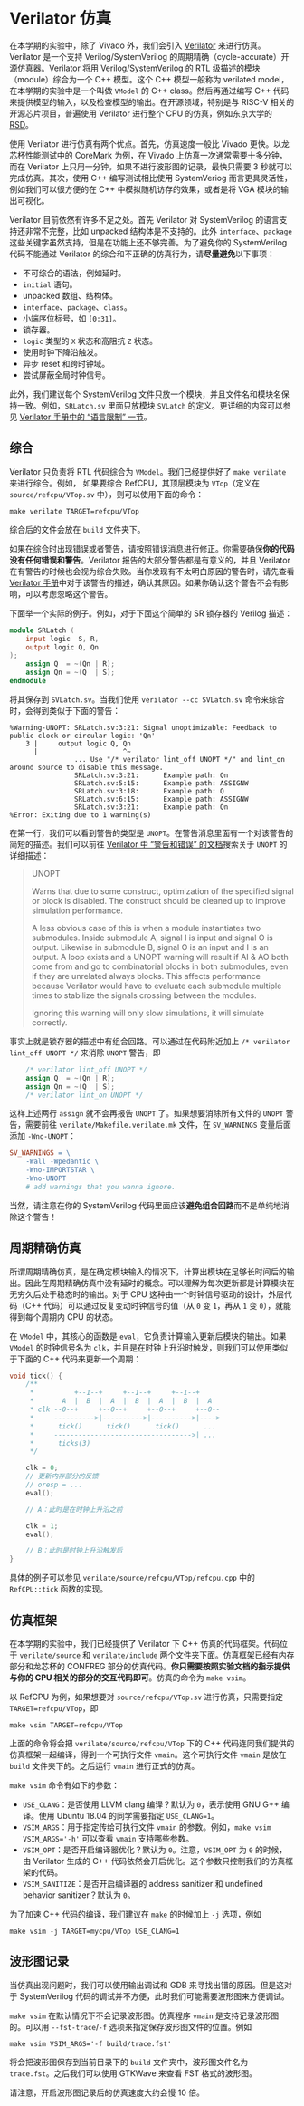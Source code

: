 # Verilator 仿真

在本学期的实验中，除了 Vivado 外，我们会引入 [Verilator](https://www.veripool.org/wiki/verilator) 来进行仿真。Verilator 是一个支持 Verilog/SystemVerilog 的周期精确（cycle-accurate）开源仿真器。Verilator 将用 Verilog/SystemVerilog 的 RTL 级描述的模块（module）综合为一个 C++ 模型。这个 C++ 模型一般称为 verilated model，在本学期的实验中是一个叫做 `VModel` 的 C++ class。然后再通过编写 C++ 代码来提供模型的输入，以及检查模型的输出。在开源领域，特别是与 RISC-V 相关的开源芯片项目，普遍使用 Verilator 进行整个 CPU 的仿真，例如东京大学的 [RSD](https://github.com/rsd-devel/rsd)。

使用 Verilator 进行仿真有两个优点。首先，仿真速度一般比 Vivado 更快。以龙芯杯性能测试中的 CoreMark 为例，在 Vivado 上仿真一次通常需要十多分钟，而在 Verilator 上只用一分钟。如果不进行波形图的记录，最快只需要 3 秒就可以完成仿真。其次，使用 C++ 编写测试相比使用 SystemVeriog 而言更具灵活性，例如我们可以很方便的在 C++ 中模拟随机访存的效果，或者是将 VGA 模块的输出可视化。

Verilator 目前依然有许多不足之处。首先 Verilator 对 SystemVerilog 的语言支持还非常不完整，比如 unpacked 结构体是不支持的。此外 `interface`、`package` 这些关键字虽然支持，但是在功能上还不够完善。为了避免你的 SystemVerilog 代码不能通过 Verilator 的综合和不正确的仿真行为，请**尽量避免**以下事项：

* 不可综合的语法，例如延时。
* `initial` 语句。
* unpacked 数组、结构体。
* `interface`、`package`、`class`。
* 小端序位标号，如 `[0:31]`。
* 锁存器。
* `logic` 类型的 `X` 状态和高阻抗 `Z` 状态。
* 使用时钟下降沿触发。
* 异步 reset 和跨时钟域。
* 尝试屏蔽全局时钟信号。

此外，我们建议每个 SystemVerilog 文件只放一个模块，并且文件名和模块名保持一致。例如，`SRLatch.sv` 里面只放模块 `SVLatch` 的定义。更详细的内容可以参见 [Verilator 手册中的 “语言限制” 一节](https://www.veripool.org/projects/verilator/wiki/Manual-verilator#LANGUAGE-LIMITATIONS)。

## 综合

Verilator 只负责将 RTL 代码综合为 `VModel`。我们已经提供好了 `make verilate` 来进行综合。例如， 如果要综合 RefCPU，其顶层模块为 `VTop`（定义在 `source/refcpu/VTop.sv` 中），则可以使用下面的命令：

```shell
make verilate TARGET=refcpu/VTop
```

综合后的文件会放在 `build` 文件夹下。

如果在综合时出现错误或者警告，请按照错误消息进行修正。你需要确保**你的代码没有任何错误和警告**。Verilator 报告的大部分警告都是有意义的，并且 Verilator 在有警告的时候也会视为综合失败。当你发现有不太明白原因的警告时，请先查看 [Verilator 手册](https://www.veripool.org/projects/verilator/wiki/Manual-verilator)中对于该警告的描述，确认其原因。如果你确认这个警告不会有影响，可以考虑忽略这个警告。

下面举一个实际的例子。例如，对于下面这个简单的 SR 锁存器的 Verilog 描述：

```verilog
module SRLatch (
    input logic  S, R,
    output logic Q, Qn
);
    assign Q  = ~(Qn | R);
    assign Qn = ~(Q  | S);
endmodule
```

将其保存到 `SVLatch.sv`。当我们使用 `verilator --cc SVLatch.sv` 命令来综合时，会得到类似于下面的警告：

```plaintext
%Warning-UNOPT: SRLatch.sv:3:21: Signal unoptimizable: Feedback to public clock or circular logic: 'Qn'
    3 |     output logic Q, Qn
      |                     ^~
                ... Use "/* verilator lint_off UNOPT */" and lint_on around source to disable this message.
                SRLatch.sv:3:21:      Example path: Qn
                SRLatch.sv:5:15:      Example path: ASSIGNW
                SRLatch.sv:3:18:      Example path: Q
                SRLatch.sv:6:15:      Example path: ASSIGNW
                SRLatch.sv:3:21:      Example path: Qn
%Error: Exiting due to 1 warning(s)
```

在第一行，我们可以看到警告的类型是 `UNOPT`。在警告消息里面有一个对该警告的简短的描述。我们可以前往 [Verilator 中 “警告和错误” 的文档](https://www.veripool.org/projects/verilator/wiki/Manual-verilator#ERRORS-AND-WARNINGS)搜索关于 `UNOPT` 的详细描述：

> UNOPT
>
> Warns that due to some construct, optimization of the specified signal or block is disabled. The construct should be cleaned up to improve simulation performance.
>
> A less obvious case of this is when a module instantiates two submodules. Inside submodule A, signal I is input and signal O is output. Likewise in submodule B, signal O is an input and I is an output. A loop exists and a UNOPT warning will result if AI & AO both come from and go to combinatorial blocks in both submodules, even if they are unrelated always blocks. This affects performance because Verilator would have to evaluate each submodule multiple times to stabilize the signals crossing between the modules.
>
> Ignoring this warning will only slow simulations, it will simulate correctly.

事实上就是锁存器的描述中有组合回路。可以通过在代码附近加上 `/* verilator lint_off UNOPT */` 来消除 `UNOPT` 警告，即

```verilog
    /* verilator lint_off UNOPT */
    assign Q  = ~(Qn | R);
    assign Qn = ~(Q  | S);
    /* verilator lint_on UNOPT */
```

这样上述两行 `assign` 就不会再报告 `UNOPT` 了。如果想要消除所有文件的 `UNOPT` 警告，需要前往 `verilate/Makefile.verilate.mk` 文件，在 `SV_WARNINGS` 变量后面添加 `-Wno-UNOPT`：

```makefile
SV_WARNINGS = \
	-Wall -Wpedantic \
	-Wno-IMPORTSTAR \
    -Wno-UNOPT
	# add warnings that you wanna ignore.
```

当然，请注意在你的 SystemVerilog 代码里面应该**避免组合回路**而不是单纯地消除这个警告！

## 周期精确仿真

所谓周期精确仿真，是在确定模块输入的情况下，计算出模块在足够长时间后的输出。因此在周期精确仿真中没有延时的概念。可以理解为每次更新都是计算模块在无穷久后处于稳态时的输出。对于 CPU 这种由一个时钟信号驱动的设计，外层代码（C++ 代码）可以通过反复变动时钟信号的值（从 `0` 变 `1`，再从 `1` 变 `0`），就能得到每个周期内 CPU 的状态。

在 `VModel` 中，其核心的函数是 `eval`，它负责计算输入更新后模块的输出。如果 `VModel` 的时钟信号名为 `clk`，并且是在时钟上升沿时触发，则我们可以使用类似于下面的 C++ 代码来更新一个周期：

```c++
void tick() {
    /**
     *          +--1--+     +--1--+     +--1--+
     *       A  |  B  |  A  |  B  |  A  |  B  |  A
     * clk --0--+     +--0--+     +--0--+     +--0--
     *     ---------->|---------->|---------->|---->
     *      tick()      tick()      tick()      ...
     *     ---------------------------------->| ...
     *      ticks(3)
     */

    clk = 0;
    // 更新内存部分的反馈
    // oresp = ...
    eval();

    // A：此时是在时钟上升沿之前

    clk = 1;
    eval();

    // B：此时是时钟上升沿触发后
}
```

具体的例子可以参见 `verilate/source/refcpu/VTop/refcpu.cpp` 中的 `RefCPU::tick` 函数的实现。

## 仿真框架

在本学期的实验中，我们已经提供了 Verilator 下 C++ 仿真的代码框架。代码位于 `verilate/source` 和 `verilate/include` 两个文件夹下面。仿真框架已经有内存部分和龙芯杯的 CONFREG 部分的仿真代码。**你只需要按照实验文档的指示提供与你的 CPU 相关的部分的交互代码即可**。仿真的命令为 `make vsim`。

以 RefCPU 为例，如果想要对 `source/refcpu/VTop.sv` 进行仿真，只需要指定 `TARGET=refcpu/VTop`，即

```shell
make vsim TARGET=refcpu/VTop
```

上面的命令将会把 `verilate/source/refcpu/VTop` 下的 C++ 代码连同我们提供的仿真框架一起编译，得到一个可执行文件 `vmain`。这个可执行文件 `vmain` 是放在 `build` 文件夹下的。之后运行 `vmain` 进行正式的仿真。

`make vsim` 命令有如下的参数：

* `USE_CLANG`：是否使用 LLVM clang 编译？默认为 `0`，表示使用 GNU G++ 编译。使用 Ubuntu 18.04 的同学需要指定 `USE_CLANG=1`。
* `VSIM_ARGS`：用于指定传给可执行文件 `vmain` 的参数。例如，`make vsim VSIM_ARGS='-h'` 可以查看 `vmain` 支持哪些参数。
* `VSIM_OPT`：是否开启编译器优化？默认为 `0`。注意，`VSIM_OPT` 为 `0` 的时候，由 Verilator 生成的 C++ 代码依然会开启优化。这个参数只控制我们的仿真框架的代码。
* `VSIM_SANITIZE`：是否开启编译器的 address sanitizer 和 undefined behavior sanitizer？默认为 `0`。

为了加速 C++ 代码的编译，我们建议在 `make` 的时候加上 `-j` 选项，例如

```shell
make vsim -j TARGET=mycpu/VTop USE_CLANG=1
```

## 波形图记录

当仿真出现问题时，我们可以使用输出调试和 GDB 来寻找出错的原因。但是这对于 SystemVerilog 代码的调试并不方便，此时我们可能需要波形图来方便调试。

`make vsim` 在默认情况下不会记录波形图。仿真程序 `vmain` 是支持记录波形图的。可以用 `--fst-trace`/`-f` 选项来指定保存波形图文件的位置。例如

```shell
make vsim VSIM_ARGS='-f build/trace.fst'
```

将会把波形图保存到当前目录下的 `build` 文件夹中，波形图文件名为 `trace.fst`。之后我们可以使用 GTKWave 来查看 FST 格式的波形图。

请注意，开启波形图记录后的仿真速度大约会慢 10 倍。
